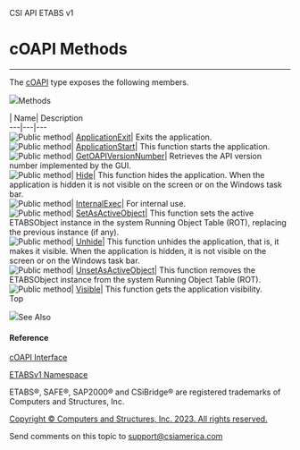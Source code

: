﻿

CSI API ETABS v1

# cOAPI Methods  
  
---  
  
The [cOAPI](85e13e9c-4b05-a5ed-4bfe-08903fdb79e1.htm) type exposes the
following members.

![](../icons/SectionExpanded.png)Methods

| Name| Description  
---|---|---  
![Public method](../icons/pubmethod.gif)|
[ApplicationExit](ea9a9153-34ff-9cb7-c97e-ae603176fa35.htm)|  Exits the
application.  
![Public method](../icons/pubmethod.gif)|
[ApplicationStart](9780b1c4-791b-07a8-c329-970707104d91.htm)|  This function
starts the application.  
![Public method](../icons/pubmethod.gif)|
[GetOAPIVersionNumber](cb755485-8207-1604-53b1-6b9b9d09f29b.htm)|  Retrieves
the API version number implemented by the GUI.  
![Public method](../icons/pubmethod.gif)|
[Hide](92afc559-4732-874d-e01d-80d8fa61df0b.htm)|  This function hides the
application. When the application is hidden it is not visible on the screen or
on the Windows task bar.  
![Public method](../icons/pubmethod.gif)|
[InternalExec](99d4552c-3097-bbb8-8ab7-b0a6b45ad639.htm)|  For internal use.  
![Public method](../icons/pubmethod.gif)|
[SetAsActiveObject](c2323686-dae4-960d-0d8a-5523dabc5ca3.htm)|  This function
sets the active ETABSObject instance in the system Running Object Table (ROT),
replacing the previous instance (if any).  
![Public method](../icons/pubmethod.gif)|
[Unhide](26f2455b-1c02-47ec-26a9-45dd748b4d4d.htm)|  This function unhides the
application, that is, it makes it visible. When the application is hidden, it
is not visible on the screen or on the Windows task bar.  
![Public method](../icons/pubmethod.gif)|
[UnsetAsActiveObject](77953121-18fa-9b6a-bdd4-ba8a3da4fa4e.htm)|  This
function removes the ETABSObject instance from the system Running Object Table
(ROT).  
![Public method](../icons/pubmethod.gif)|
[Visible](ab0649bd-8275-c97d-b260-340ac255aedb.htm)|  This function gets the
application visibility.  
Top

![](../icons/SectionExpanded.png)See Also

#### Reference

[cOAPI Interface](85e13e9c-4b05-a5ed-4bfe-08903fdb79e1.htm)

[ETABSv1 Namespace](2780f1b8-2033-5289-2298-1cdb2a7508d9.htm)

ETABS®, SAFE®, SAP2000® and CSiBridge® are registered trademarks of Computers
and Structures, Inc.  

[Copyright © Computers and Structures, Inc. 2023. All rights
reserved.](http://www.csiamerica.com)

Send comments on this topic to
[support@csiamerica.com](mailto:support%40csiamerica.com?Subject=CSI%20API%20ETABS%20v1)


